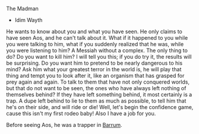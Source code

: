 The Madman
 + Idim Wayth

He wants to know about you and what you have seen. He only claims to have seen Aos, and he can't talk about it. What if it happened to you while you were talking to him, what if you suddenly realized that he was, while you were listening to him? A Messiah without a complex. The only thing to do? Do you want to kill him? I will tell you this; if you do try it, the results will be surprising. Do you want him to pretend to be nearly dangerous to his mind? Ask him what your greatest terror in the world is, he will play that thing and tempt you to look after it, like an organism that has grasped for prey again and again. To talk to them that have not only conquered worlds, but that do not want to be seen, the ones who have always left nothing of themselves behind? If they have left something behind, it most certainly is a trap. A dupe left behind to lie to them as much as possible, to tell him that he's on their side, and will ride or die! Well, let's begin the confidence game, cause this isn't my first rodeo baby! Also I have a job for you.

Before seeing Aos, he was a trapper in [Barrum](/l/barrum.md).
